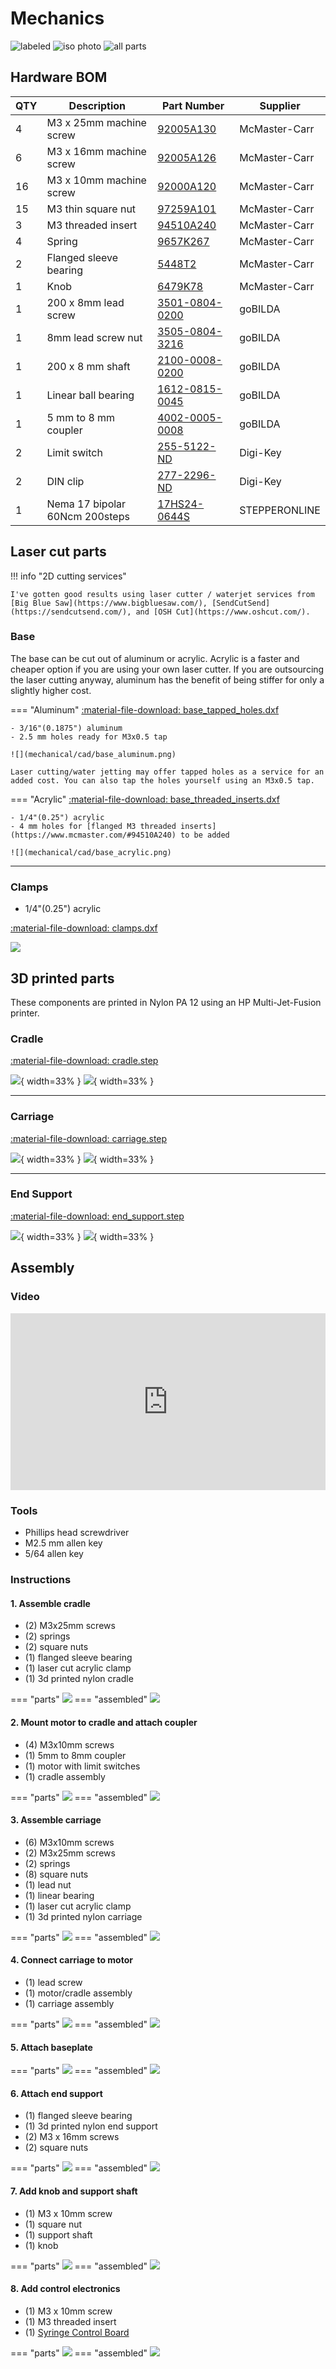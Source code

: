 # Mechanics
![labeled](mechanical/labeled.png)
![iso photo](mechanical/iso_photo.jpg)
![all parts](mechanical/all_parts.jpg)

## Hardware BOM

| QTY | Description                    | Part Number                                                                                                                                                                 | Supplier      | 
|-----|--------------------------------|-----------------------------------------------------------------------------------------------------------------------------------------------------------------------------|---------------|
| 4   | M3 x 25mm machine screw        | [92005A130](https://www.mcmaster.com/#92005A130)                                                                                                                            | McMaster-Carr | 
| 6   | M3 x 16mm machine screw        | [92005A126](https://www.mcmaster.com/92005A126/)                                                                                                                            | McMaster-Carr | 
| 16  | M3 x 10mm machine screw        | [92000A120](https://www.mcmaster.com/#92000A120)                                                                                                                            | McMaster-Carr | 
| 15  | M3 thin square nut             | [97259A101](https://www.mcmaster.com/97259A101/)                                                                                                                            | McMaster-Carr | 
| 3   | M3 threaded insert             | [94510A240](https://www.mcmaster.com/#94510A240)                                                                                                                            | McMaster-Carr | 
| 4   | Spring                         | [9657K267](https://www.mcmaster.com/#9657K267)                                                                                                                              | McMaster-Carr | 
| 2   | Flanged sleeve bearing         | [5448T2](https://www.mcmaster.com/#5448T2)                                                                                                                                  | McMaster-Carr | 
| 1   | Knob                           | [6479K78](https://www.mcmaster.com/#6479K78)                                                                                                                                | McMaster-Carr | 
| 1   | 200 x 8mm lead screw           | [3501-0804-0200](https://www.gobilda.com/3501-series-lead-screw-8mm-lead-4-start-200mm-length/)                                                                             | goBILDA       | 
| 1   | 8mm lead screw nut             | [3505-0804-3216](https://www.gobilda.com/3505-series-lead-screw-pattern-nut-8mm-lead-4-start-32mm-od-16mm-length/)                                                          | goBILDA       | 
| 1   | 200 x  8 mm shaft              | [2100-0008-0200](https://www.gobilda.com/2100-series-stainless-steel-round-shaft-8mm-diameter-200mm-length/)                                                                | goBILDA       | 
| 1   | Linear ball bearing            | [1612-0815-0045](https://www.gobilda.com/1612-series-linear-ball-bearing-8mm-id-x-15mm-od-45mm-length-2-pack/)                                                              | goBILDA       | 
| 1   | 5 mm to 8 mm coupler           | [4002-0005-0008](https://www.gobilda.com/4002-series-flexible-clamping-shaft-coupler-5mm-round-bore-to-8mm-round-bore/)                                                     | goBILDA       | 
| 2   | Limit switch                   | [255-5122-ND](https://www.digikey.com/products/en?keywords=255-5122-nd)                                                                                                     | Digi-Key      | 
| 2   | DIN clip                       | [277-2296-ND](https://www.digikey.com/products/en?keywords=277-2296-nd)                                                                                                     | Digi-Key      | 
| 1   | Nema 17 bipolar 60Ncm 200steps | [17HS24-0644S](https://www.omc-stepperonline.com/hybrid-stepper-motor/nema-17-bipolar-18deg-60ncm-85ozin-064a-10v-42x42x60mm-4-wires-17hs24-0644s.html?search=17hs24-0644s) | STEPPERONLINE | 


## Laser cut parts
!!! info "2D cutting services"

	I've gotten good results using laser cutter / waterjet services from [Big Blue Saw](https://www.bigbluesaw.com/), [SendCutSend](https://sendcutsend.com/), and [OSH Cut](https://www.oshcut.com/).

### Base
The base can be cut out of aluminum or acrylic.
Acrylic is a faster and cheaper option if you are using your own laser cutter.
If you are outsourcing the laser cutting anyway, aluminum has the benefit of being stiffer for only a slightly higher cost.

=== "Aluminum" 
	[:material-file-download: base_tapped_holes.dxf](mechanical/cad/base_v79_tapped_holes.dxf)

	- 3/16"(0.1875") aluminum
	- 2.5 mm holes ready for M3x0.5 tap

	![](mechanical/cad/base_aluminum.png)

	Laser cutting/water jetting may offer tapped holes as a service for an added cost. You can also tap the holes yourself using an M3x0.5 tap.

=== "Acrylic" 
	[:material-file-download: base_threaded_inserts.dxf](mechanical/cad/base_v79.dxf)

	- 1/4"(0.25") acrylic
	- 4 mm holes for [flanged M3 threaded inserts](https://www.mcmaster.com/#94510A240) to be added

	![](mechanical/cad/base_acrylic.png)

---

### Clamps

- 1/4"(0.25") acrylic

[:material-file-download: clamps.dxf](mechanical/cad/clamps.dxf)

![](mechanical/cad/clamps.png)

  
## 3D printed parts
These components are printed in Nylon PA 12 using an HP Multi-Jet-Fusion printer. 


### Cradle
[:material-file-download: cradle.step](mechanical/cad/cradle_v118.step)

![](mechanical/cad/cradle_1.png){ width=33% }
![](mechanical/cad/cradle_2.png){ width=33% }

---

### Carriage
[:material-file-download: carriage.step](mechanical/cad/carriage_v81.step)

![](mechanical/cad/carriage_1.png){ width=33% }
![](mechanical/cad/carriage_2.png){ width=33% }

---

### End Support
[:material-file-download: end_support.step](mechanical/cad/end_support_v83.step)

![](mechanical/cad/end_1.png){ width=33% }
![](mechanical/cad/end_2.png){ width=33% }


## Assembly

### Video

<div style="position: relative; padding-bottom: 56.25%; height: 0; overflow: hidden;">
  <iframe src="https://www.youtube.com/embed/mjYri9EQPvc" style="position: absolute; top: 0; left: 0; width: 100%; height: 100%; border:0;" allowfullscreen title="YouTube Video"></iframe>
</div>


### Tools

- Phillips head screwdriver
- M2.5 mm allen key
- 5/64 allen key

### Instructions

#### 1. Assemble cradle

- (2) M3x25mm screws
- (2) springs
- (2) square nuts
- (1) flanged sleeve bearing
- (1) laser cut acrylic clamp
- (1) 3d printed nylon cradle 
	

=== "parts"
	![](mechanical/assembly/cradle_parts.jpg)
=== "assembled"
	![](mechanical/assembly/cradle_assembled.jpg)


#### 2. Mount motor to cradle and attach coupler
- (4) M3x10mm screws
- (1) 5mm to 8mm coupler
- (1) motor with limit switches
- (1) cradle assembly

=== "parts"
	![](mechanical/assembly/motor_parts.jpg)
=== "assembled"
	![](mechanical/assembly/motor_mounted.jpg)

#### 3. Assemble carriage 
- (6) M3x10mm screws
- (2) M3x25mm screws
- (2) springs
- (8) square nuts
- (1) lead nut
- (1) linear bearing
- (1) laser cut acrylic clamp
- (1) 3d printed nylon carriage

=== "parts"
	![](mechanical/assembly/carriage_parts.jpg)
=== "assembled"
	![](mechanical/assembly/carriage_assembled.jpg)

#### 4. Connect carriage to motor
- (1) lead screw
- (1) motor/cradle assembly
- (1) carriage assembly

=== "parts"
	![](mechanical/assembly/lead_screw_parts.jpg)
=== "assembled"
	![](mechanical/assembly/lead_screw_assembled.jpg)

#### 5. Attach baseplate

=== "parts"
	![](mechanical/assembly/baseplate_parts.jpg)
=== "assembled"
	![](mechanical/assembly/baseplate_assembled.jpg)

#### 6. Attach end support
- (1) flanged sleeve bearing
- (1) 3d printed nylon end support
- (2) M3 x 16mm screws
- (2) square nuts

=== "parts"
	![](mechanical/assembly/end_parts.jpg)
=== "assembled"
	![](mechanical/assembly/end_assembled.jpg)

#### 7. Add knob and support shaft
- (1) M3 x 10mm screw
- (1) square nut
- (1) support shaft
- (1) knob

=== "parts"
	![](mechanical/assembly/knob_parts.jpg)
=== "assembled"
	![](mechanical/assembly/knob_assembled.jpg)

#### 8. Add control electronics
- (1) M3 x 10mm screw
- (1) M3 threaded insert
- (1) [Syringe Control Board](electronics.md#pycontrol-syringe-control-board-scb)

=== "parts"
	![](mechanical/assembly/controller_parts.jpg)
=== "assembled"
	![](mechanical/assembly/controller_assembled.jpg)